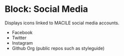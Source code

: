 
# Block: Social Media


Displays icons linked to MACILE social media accounts.

* Facebook
* Twitter
* Instagram
* Github Org (public repos such as styleguide)
